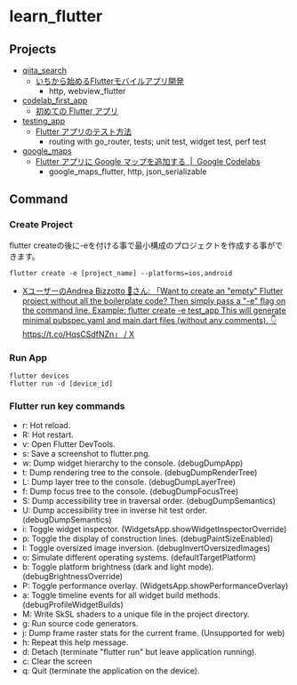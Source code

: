 # learn_flutter

## Projects

- [qiita_search](/qiita_search/)
  - [いちから始めるFlutterモバイルアプリ開発](https://zenn.dev/heyhey1028/books/flutter-basics)
    - http, webview_flutter
- [codelab_first_app](/codelab_first_app/)
  - [初めての Flutter アプリ](https://codelabs.developers.google.com/codelabs/flutter-codelab-first?hl=ja#0)
- [testing_app](/testing_app/)
  - [Flutter アプリのテスト方法](https://codelabs.developers.google.com/codelabs/flutter-app-testing?hl=ja#0)
    - routing with go_router, tests; unit test, widget test, perf test
- [google_maps](/google_maps/)
  - [Flutter アプリに Google マップを追加する  |  Google Codelabs](https://codelabs.developers.google.com/codelabs/google-maps-in-flutter?hl=ja#0)
    - google_maps_flutter, http, json_serializable

## Command

### Create Project

flutter createの後に-eを付ける事で最小構成のプロジェクトを作成する事ができます。

```shell
flutter create -e [project_name] --platforms=ios,android
```

- [XユーザーのAndrea Bizzotto 💙さん: 「Want to create an "empty" Flutter project without all the boilerplate code? Then simply pass a "-e" flag on the command line. Example: flutter create -e test_app This will generate minimal pubspec.yaml and main.dart files (without any comments). 👇 https://t.co/HqsCSdfNZn」 / X](https://x.com/biz84/status/1663204152032231425)

### Run App

```shell
flutter devices
flutter run -d [device_id]
```

### Flutter run key commands

- r: Hot reload.
- R: Hot restart.
- v: Open Flutter DevTools.
- s: Save a screenshot to flutter.png.
- w: Dump widget hierarchy to the console.                                               (debugDumpApp)
- t: Dump rendering tree to the console.                                          (debugDumpRenderTree)
- L: Dump layer tree to the console.                                               (debugDumpLayerTree)
- f: Dump focus tree to the console.                                               (debugDumpFocusTree)
- S: Dump accessibility tree in traversal order.                                   (debugDumpSemantics)
- U: Dump accessibility tree in inverse hit test order.                            (debugDumpSemantics)
- i: Toggle widget inspector.                                  (WidgetsApp.showWidgetInspectorOverride)
- p: Toggle the display of construction lines.                                  (debugPaintSizeEnabled)
- I: Toggle oversized image inversion.                                     (debugInvertOversizedImages)
- o: Simulate different operating systems.                                      (defaultTargetPlatform)
- b: Toggle platform brightness (dark and light mode).                        (debugBrightnessOverride)
- P: Toggle performance overlay.                                    (WidgetsApp.showPerformanceOverlay)
- a: Toggle timeline events for all widget build methods.                    (debugProfileWidgetBuilds)
- M: Write SkSL shaders to a unique file in the project directory.
- g: Run source code generators.
- j: Dump frame raster stats for the current frame. (Unsupported for web)
- h: Repeat this help message.
- d: Detach (terminate "flutter run" but leave application running).
- c: Clear the screen
- q: Quit (terminate the application on the device).
